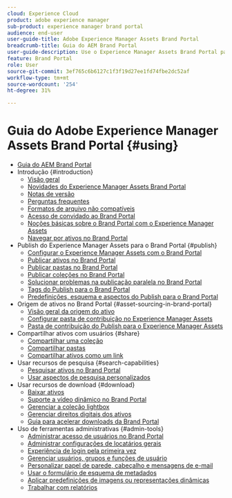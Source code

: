 ```yaml
---
cloud: Experience Cloud
product: adobe experience manager
sub-product: experience manager brand portal
audience: end-user
user-guide-title: Adobe Experience Manager Assets Brand Portal
breadcrumb-title: Guia do AEM Brand Portal
user-guide-description: Use o Experience Manager Assets Brand Portal para atender às necessidades de marketing distribuindo com segurança os ativos de marca e de produto aprovados para agências externas, parceiros, equipes internas e revendedores para download.
feature: Brand Portal
role: User
source-git-commit: 3ef765c6b6127c1f3f19d27ee1fd74fbe2dc52af
workflow-type: tm+mt
source-wordcount: '254'
ht-degree: 31%

---
```



# Guia do Adobe Experience Manager Assets Brand Portal {#using}

+ [Guia do AEM Brand Portal](/help/using/home.md)
+ Introdução {#introduction}
   + [Visão geral](/help/using/brand-portal.md)
   + [Novidades do Experience Manager Assets Brand Portal](/help/using/whats-new.md)
   + [Notas de versão](/help/using/brand-portal-release-notes.md)
   + [Perguntas frequentes](/help/using/brand-portal-faqs.md)
   + [Formatos de arquivo não compatíveis](/help/using/brand-portal-supported-formats.md)
   + [Acesso de convidado ao Brand Portal](/help/using/guest-access.md)
   + [Noções básicas sobre o Brand Portal com o Experience Manager Assets](https://experienceleague.adobe.com/docs/experience-manager-brand-portal/using/home.html)
   + [Navegar por ativos no Brand Portal](/help/using/browse-assets-brand-portal.md)
+ Publish do Experience Manager Assets para o Brand Portal {#publish}
   + [Configurar o Experience Manager Assets com o Brand Portal](/help/using/configure-aem-assets-with-brand-portal.md)
   + [Publicar ativos no Brand Portal](https://experienceleague.adobe.com/docs/experience-manager-65/assets/brandportal/brand-portal-publish-assets.html)
   + [Publicar pastas no Brand Portal](https://experienceleague.adobe.com/docs/experience-manager-65/assets/brandportal/brand-portal-publish-folder.html)
   + [Publicar coleções no Brand Portal](https://experienceleague.adobe.com/docs/experience-manager-65/assets/brandportal/brand-portal-publish-collection.html)
   + [Solucionar problemas na publicação paralela no Brand Portal](/help/using/troubleshoot-parallel-publishing.md)
   + [Tags do Publish para o Brand Portal](/help/using/brand-portal-publish-tags.md)
   + [Predefinições, esquema e aspectos do Publish para o Brand Portal](/help/using/publish-schema-search-facets-presets.md)
+ Origem de ativos no Brand Portal {#asset-sourcing-in-brand-portal}
   + [Visão geral da origem do ativo](/help/using/brand-portal-asset-sourcing.md)
   + [Configurar pasta de contribuição no Experience Manager Assets](/help/using/brand-portal-publish-contribution-folder-to-brand-portal.md)
   + [Pasta de contribuição do Publish para o Experience Manager Assets](/help/using/brand-portal-publish-contribution-folder-to-aem-assets.md)
+ Compartilhar ativos com usuários {#share}
   + [Compartilhar uma coleção](/help/using/brand-portal-share-collection.md)
   + [Compartilhar pastas](/help/using/brand-portal-sharing-folders.md)
   + [Compartilhar ativos como um link](/help/using/brand-portal-link-share.md)
+ Usar recursos de pesquisa {#search-capabilities}
   + [Pesquisar ativos no Brand Portal](/help/using/brand-portal-searching.md)
   + [Usar aspectos de pesquisa personalizados](/help/using/brand-portal-search-facets.md)
+ Usar recursos de download {#download}
   + [Baixar ativos](/help/using/brand-portal-download-assets.md)
   + [Suporte a vídeo dinâmico no Brand Portal](/help/using/dynamic-video-brand-portal.md)
   + [Gerenciar a coleção lightbox](/help/using/brand-portal-light-box.md)
   + [Gerenciar direitos digitais dos ativos](/help/using/manage-digital-rights-of-assets.md)
   + [Guia para acelerar downloads da Brand Portal](/help/using/accelerated-download.md)
+ Uso de ferramentas administrativas {#admin-tools}
   + [Administrar acesso de usuários no Brand Portal](/help/using/access-configurations-brand-portal.md)
   + [Administrar configurações de locatários gerais](/help/using/brand-portal-general-configuration.md)
   + [Experiência de login pela primeira vez](/help/using/brand-portal-onboarding.md)
   + [Gerenciar usuários, grupos e funções de usuário](/help/using/brand-portal-adding-users.md)
   + [Personalizar papel de parede, cabeçalho e mensagens de e-mail](/help/using/brand-portal-branding.md)
   + [Usar o formulário de esquema de metadados](/help/using/brand-portal-metadata-schemas.md)
   + [Aplicar predefinições de imagens ou representações dinâmicas](/help/using/brand-portal-image-presets.md)
   + [Trabalhar com relatórios](/help/using/brand-portal-reports.md)

